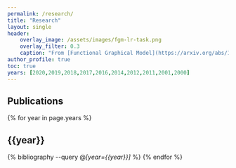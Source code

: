 ```yaml
---
permalink: /research/
title: "Research"
layout: single
header:
    overlay_image: /assets/images/fgm-lr-task.png
    overlay_filter: 0.3
    caption: "From [Functional Graphical Model](https://arxiv.org/abs/1910.03134) &copy; 2020 `syoh.org` All Rights Reserved"
author_profile: true
toc: true
years: [2020,2019,2018,2017,2016,2014,2012,2011,2001,2000]
---
```


<!--
helpful writeup on jekyll-scholar
https://gist.github.com/roachhd/ed8da4786ba79dfc4d91

jekyll defaults
https://github.com/inukshuk/jekyll-scholar/blob/master/lib/jekyll/scholar/defaults.rb
-->

## Publications

{% for year in page.years %}
## {{year}}
{% bibliography --query @*[year={{year}}]* %}
{% endfor %}

